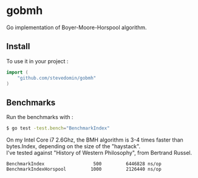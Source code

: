 gobmh
=====

Go implementation of Boyer-Moore-Horspool algorithm.

## Install

To use it in your project :

```go
import (
	"github.com/stevedomin/gobmh"
)
```

## Benchmarks

Run the benchmarks with :

```bash
$ go test -test.bench="BenchmarkIndex"
```

On my Intel Core i7 2.6Ghz, the BMH algorithm is 3-4 times faster than bytes.Index, depending on the size of the "haystack".  
I've tested against "History of Western Philosophy", from Bertrand Russel.

```
BenchmarkIndex                  500			6446828 ns/op  
BenchmarkIndexHorspool         1000			2126440 ns/op
```
